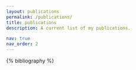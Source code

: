 ```yaml
---
layout: publications
permalink: /publications/
title: publications
description: A current list of my publications.

nav: true
nav_order: 2
---
```


<!-- _pages/publications.md -->

<!-- Bibsearch Feature -->

<!-- {% include bib_search.liquid %} -->

<div class="publications">

{% bibliography %}

</div>

